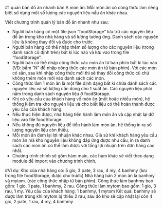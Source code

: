 #1 quán bán đồ ăn nhanh bán A món ăn. Mỗi món ăn có công thức làm riêng biệt sử dụng một số lượng các nguyên liệu nấu ăn khác nhau.



Viết chương trình quản lý bán đồ ăn nhanh như sau:
-	Người bán hàng có một file json “foodStorage” lưu trữ các nguyên liệu đồ ăn trong kho nhà hàng và số lượng tương ứng. Danh sách các nguyên liệu là không thay đổi và được cho trước.
-	Người bán hàng có thể nhập thêm số lượng cho các nguyên liệu (trong danh sách cố định trên) bất kì lúc nào và lưu vào trong file “foodStorage”.
-	Người bán có thể nhập công thức các món ăn từ bàn phím bất kì lúc nào (VD: bấm “N” để nhập công thức các món ăn từ bàn phím). Với các món có sẵn, sau khi nhập công thức mới thì sẽ thay đổi công thức cũ chứ không thêm món mới vào danh sách các món.
-	Công thức làm 1 món ăn là một file định dạng bất kì chứa danh sách các nguyên liệu và số lượng cần dùng cho 1 suất ăn. Các nguyên liệu phải nằm trong danh sách nguyên liệu ở foodStorage.
-	Khi có yêu cầu của khách hàng về món ăn (một hoặc nhiều món), hệ thống kiểm tra kho nguyên liệu và cho biết liệu có thể hoàn thành được yêu cầu của khách hàng. 
-	Nếu thực hiện được, nhà hàng tiến hành làm món ăn và cập nhật lại dữ liệu vào file foodStorage. 
-	Nếu không đủ nguyên liệu để tiến hành làm món ăn, hệ thống in ra số lượng nguyên liệu còn thiếu. 
-	Mỗi món ăn đem lại lợi nhuận khác nhau. Giả sử khi khách hàng yêu cầu món ăn mà kho nguyên liệu không đáp ứng được nhu cầu, in ra danh sách các món ăn có thể làm được với tổng lợi nhuận trên đơn hàng cao nhất.
-	Chương trình chính sẽ gồm hàm main, các hàm khác sẽ viết theo dạng module để import vào chương trình chính.

#Ví dụ: 
Kho của nhà hàng có: 5 gio, 3 pate, 3 rau, 4 my, 4 banhmy (lưu trong file foodStorage, được cho trước)
Nhà hàng bán 2 món ăn là banhmy và mytom. (các công thức nhập từ bàn phím).
Công thức làm banhmy bao gồm: 1 gio, 1 pate, 1 banhmy, 2 rau.
Công thức làm mytom bao gồm: 1 gio, 3 rau, 1 my. 
Yêu cầu của khách hàng: 1 banhmy, 1 mytom 
Kết quả: banhmy sẽ được làm trong khi mytom bị thiếu 2 rau, sau đó kho sẽ cập nhật lại còn 4 gio, 2 pate, 1 rau, 4 my, 4 banhmy